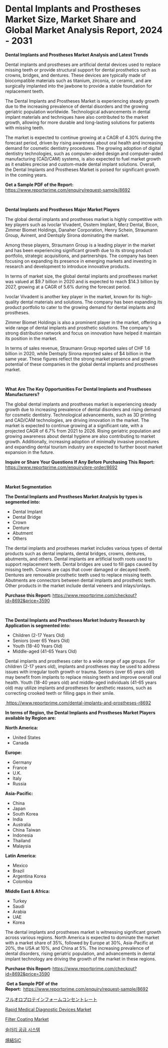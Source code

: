 <p><h1>Dental Implants and Prostheses Market Size, Market Share and Global Market Analysis Report, 2024 - 2031</h1></p><p><strong>Dental Implants and Prostheses Market Analysis and Latest Trends</strong></p>
<p><p>Dental implants and prostheses are artificial dental devices used to replace missing teeth or provide structural support for dental prosthetics such as crowns, bridges, and dentures. These devices are typically made of biocompatible materials such as titanium, zirconia, or ceramic, and are surgically implanted into the jawbone to provide a stable foundation for replacement teeth.</p><p>The Dental Implants and Prostheses Market is experiencing steady growth due to the increasing prevalence of dental disorders and the growing geriatric population worldwide. Technological advancements in dental implant materials and techniques have also contributed to the market growth, allowing for more durable and long-lasting solutions for patients with missing teeth.</p><p>The market is expected to continue growing at a CAGR of 4.30% during the forecast period, driven by rising awareness about oral health and increasing demand for cosmetic dentistry procedures. The growing adoption of digital dentistry technologies, such as computer-aided design and computer-aided manufacturing (CAD/CAM) systems, is also expected to fuel market growth as it enables precise and custom-made dental implant solutions. Overall, the Dental Implants and Prostheses Market is poised for significant growth in the coming years.</p></p>
<p><strong>Get a Sample PDF of the Report:&nbsp;</strong> <a href="https://www.reportprime.com/enquiry/request-sample/8692">https://www.reportprime.com/enquiry/request-sample/8692</a></p>
<p>&nbsp;</p>
<p><strong>Dental Implants and Prostheses Major Market Players</strong></p>
<p><p>The global dental implants and prostheses market is highly competitive with key players such as Ivoclar Vivadent, Osstem Implant, Merz Dental, Bicon, Zimmer Biomet Holdings, Danaher Corporation, Henry Schein, Straumann Group, Avinent, and Dentsply Sirona dominating the market. </p><p>Among these players, Straumann Group is a leading player in the market and has been experiencing significant growth due to its strong product portfolio, strategic acquisitions, and partnerships. The company has been focusing on expanding its presence in emerging markets and investing in research and development to introduce innovative products.</p><p>In terms of market size, the global dental implants and prostheses market was valued at $9.7 billion in 2020 and is expected to reach $14.3 billion by 2027, growing at a CAGR of 5.6% during the forecast period.</p><p>Ivoclar Vivadent is another key player in the market, known for its high-quality dental materials and solutions. The company has been expanding its product portfolio to cater to the growing demand for dental implants and prostheses.</p><p>Zimmer Biomet Holdings is also a prominent player in the market, offering a wide range of dental implants and prosthetic solutions. The company's strong distribution network and focus on innovation have helped it maintain its position in the market.</p><p>In terms of sales revenue, Straumann Group reported sales of CHF 1.6 billion in 2020, while Dentsply Sirona reported sales of $4 billion in the same year. These figures reflect the strong market presence and growth potential of these companies in the global dental implants and prostheses market.</p></p>
<p>&nbsp;</p>
<p><strong>What Are The Key Opportunities For Dental Implants and Prostheses Manufacturers?</strong></p>
<p><p>The global dental implants and prostheses market is experiencing steady growth due to increasing prevalence of dental disorders and rising demand for cosmetic dentistry. Technological advancements, such as 3D printing and CAD/CAM technologies, are driving innovation in the market. The market is expected to continue growing at a significant rate, with a projected CAGR of 6.7% from 2021 to 2026. Rising geriatric population and growing awareness about dental hygiene are also contributing to market growth. Additionally, increasing adoption of minimally invasive procedures and expanding dental tourism industry are expected to further boost market expansion in the future.</p></p>
<p><strong>Inquire or Share Your Questions If Any Before Purchasing This Report:</strong> <a href="https://www.reportprime.com/enquiry/pre-order/8692">https://www.reportprime.com/enquiry/pre-order/8692</a></p>
<p>&nbsp;</p>
<p><strong>Market Segmentation</strong></p>
<p><strong>The Dental Implants and Prostheses Market Analysis by types is segmented into:</strong></p>
<p><ul><li>Dental Implant</li><li>Dental Bridge</li><li>Crown</li><li>Denture</li><li>Abutment</li><li>Others</li></ul></p>
<p><p>The dental implants and prostheses market includes various types of dental products such as dental implants, dental bridges, crowns, dentures, abutments, and others. Dental implants are artificial tooth roots used to support replacement teeth. Dental bridges are used to fill gaps caused by missing teeth. Crowns are caps that cover damaged or decayed teeth. Dentures are removable prosthetic teeth used to replace missing teeth. Abutments are connectors between dental implants and prosthetic teeth. Other products in the market include dental veneers and inlays/onlays.</p></p>
<p><strong>Purchase this Report:&nbsp;</strong><a href="https://www.reportprime.com/checkout?id=8692&price=3590">https://www.reportprime.com/checkout?id=8692&price=3590</a></p>
<p>&nbsp;</p>
<p><strong>The Dental Implants and Prostheses Market Industry Research by Application is segmented into:</strong></p>
<p><ul><li>Children (2-17 Years Old)</li><li>Seniors (over 65 Years Old)</li><li>Youth (18-40 Years Old)</li><li>Middle-aged (41-65 Years Old)</li></ul></p>
<p><p>Dental implants and prostheses cater to a wide range of age groups. For children (2-17 years old), implants and prostheses may be used to address issues with irregular tooth growth or trauma. Seniors (over 65 years old) may benefit from implants to replace missing teeth and improve overall oral health. Youth (18-40 years old) and middle-aged individuals (41-65 years old) may utilize implants and prostheses for aesthetic reasons, such as correcting crooked teeth or filling gaps in their smile.</p></p>
<p><a href="https://www.reportprime.com/dental-implants-and-prostheses-r8692">&nbsp;https://www.reportprime.com/dental-implants-and-prostheses-r8692</a></p>
<p><strong>In terms of Region, the Dental Implants and Prostheses Market Players available by Region are:</strong></p>
<p>
    <p> <strong> North America: </strong>
        <ul>
            <li>United States</li>
            <li>Canada</li>
        </ul>
        </p> 
    <p> <strong> Europe: </strong>
        <ul>
            <li>Germany</li>
            <li>France</li>
            <li>U.K.</li>
            <li>Italy</li>
            <li>Russia</li>
        </ul>
        </p> 
    <p> <strong> Asia-Pacific: </strong>
        <ul>
            <li>China</li>
            <li>Japan</li>
            <li>South Korea</li>
            <li>India</li>
            <li>Australia</li>
            <li>China Taiwan</li>
            <li>Indonesia</li>
            <li>Thailand</li>
            <li>Malaysia</li>
        </ul>
        </p> 
    <p> <strong> Latin America: </strong>
        <ul>
            <li>Mexico</li>
            <li>Brazil</li>
            <li>Argentina Korea</li>
            <li>Colombia</li>
        </ul>
        </p> 
    <p> <strong> Middle East & Africa: </strong>
        <ul>
            <li>Turkey</li>
            <li>Saudi</li>
            <li>Arabia</li>
            <li>UAE</li>
            <li>Korea</li>
        </ul>
    </p>
    </p>
<p><p>The dental implants and prostheses market is witnessing significant growth across various regions. North America is expected to dominate the market with a market share of 35%, followed by Europe at 30%, Asia-Pacific at 20%, the USA at 10%, and China at 5%. The increasing prevalence of dental disorders, rising geriatric population, and advancements in dental implant technology are driving the growth of the market in these regions.</p></p>
<p><strong>Purchase this Report: </strong><a href="https://www.reportprime.com/checkout?id=8692&price=3590">https://www.reportprime.com/checkout?id=8692&price=3590</a></p>
<p>&nbsp;<strong>Get a Sample PDF of the Report:&nbsp;&nbsp;</strong><a href="https://www.reportprime.com/enquiry/request-sample/8692">https://www.reportprime.com/enquiry/request-sample/8692</a></p>
<p><strong></strong></p>
<p><p><a href="https://medium.com/@skyleridges76856/%E3%83%95%E3%83%AB%E3%82%AA%E3%83%AD%E3%83%97%E3%83%AD%E3%83%86%E3%82%A4%E3%83%B3%E3%83%95%E3%82%A9%E3%83%BC%E3%83%A0%E6%BF%83%E7%B8%AE%E7%89%A9%E5%B8%82%E5%A0%B4%E3%81%AE%E8%A6%8F%E6%A8%A1%E3%81%A8%E5%B8%82%E5%A0%B4%E5%8B%95%E5%90%91-%E5%AE%8C%E5%85%A8%E3%81%AA%E6%A5%AD%E7%95%8C%E6%A6%82%E8%A6%81-2024%E5%B9%B4%E3%81%8B%E3%82%892031%E5%B9%B4%E3%81%BE%E3%81%A7-f462a0359671">フルオロプロテインフォームコンセントレート</a></p><p><a href="https://github.com/rahu1506/Market-Research-Report-List-3/blob/main/rapid-medical-diagnostic-devices-market.md">Rapid Medical Diagnostic Devices Market</a></p><p><a href="https://issuu.com/reportprime-2/docs/filter-coating-market-size-2030.pptx">Filter Coating Market</a></p><p><a href="https://github.com/mpodehpw07370073/Market-Research-Report-List-1/blob/main/676224921080.md">슬러리 공급 시스템</a></p><p><a href="https://github.com/SantosDicki04/Market-Research-Report-List-1/blob/main/469893523090.md">焼結SiC</a></p></p>